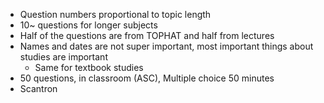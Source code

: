 - Question numbers proportional to topic length
- 10~ questions for longer subjects
- Half of the questions are from TOPHAT and half from lectures
- Names and dates are not super important, most important things about studies are important
	- Same for textbook studies
- 50 questions, in classroom (ASC), Multiple choice 50 minutes
- Scantron